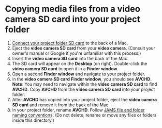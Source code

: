 # Copying media files from a video camera SD card into your project folder

1. [Connect your project folder SD card](connecting-your-project-folder-sd-card.md) to the back of a Mac.
2. Eject the **video camera SD card** from your **video camera**. (Consult your owner's manual or Google if you're unfamiliar with this process.)
3. Insert the **video camera SD card** into the back of the Mac.
4. The SD card will appear on the **Desktop** (on right). Double-click the **video camera SD card** to open it in a **Finder window**.
5. Open a second **Finder window** and navigate to your project folder.
6. In the **video camera SD card** **Finder window**, you should see **AVCHD**. **Note**: You may need to navigate within the **video camera SD card** to find **AVCHD**. Copy **AVCHD** from the **video camera SD card** into your project folder.
7. After **AVCHD** has copied into your project folder, eject the **video camera SD card** and remove it from the back of the Mac.
8. In your project folder, rename **AVCHD**. Follow [JAMS file and folder naming conventions](https://jjloomis.gitbook.io/file-and-folder-management/file-and-folder-naming-conventions). (Do not delete, rename or move any files or folders inside this directory.)
